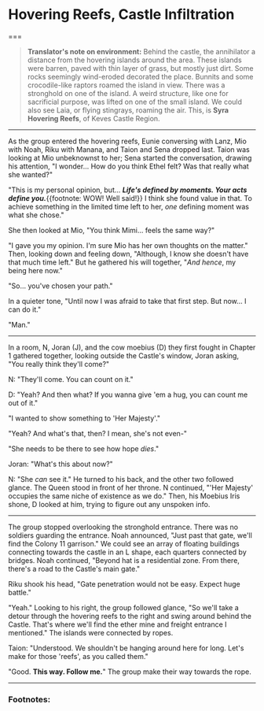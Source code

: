 # Hovering Reefs, Castle Infiltration

===

> **Translator's note on environment:** Behind the castle, the annihilator a distance from the hovering islands around the area. These islands were barren, paved with thin layer of grass, but mostly just dirt. Some rocks seemingly wind-eroded decorated the place. Bunnits and some crocodile-like raptors roamed the island in view. There was a stronghold on one of the island. A weird structure, like one for sacrificial purpose, was lifted on one of the small island. We could also see Laia, or flying stingrays, roaming the air. This, is **Syra Hovering Reefs**, of Keves Castle Region. 

---

As the group entered the hovering reefs, Eunie conversing with Lanz, Mio with Noah, Riku with Manana, and Taion and Sena dropped last. Taion was looking at Mio unbeknownst to her; Sena started the conversation, drawing his attention, "I wonder... How do you think Ethel felt? Was that really what she wanted?"

"This is my personal opinion, but... **_Life's defined by moments. Your acts define you._**{{footnote: WOW! Well said!}} I think she found value in that. To achieve something in the limited time left to her, _one_ defining moment was what she chose."

She then looked at Mio, "You think Mimi... feels the same way?"

"I gave you my opinion. I'm sure Mio has her own thoughts on the matter." Then, looking down and feeling down, "Although, I know she doesn't have that much time left." But he gathered his will together, "_And hence_, my being here now."

"So... you've chosen your path."

In a quieter tone, "Until now I was afraid to take that first step. But now... I can do it."

"Man."

---

In a room, N, Joran (J), and the cow moebius (D) they first fought in Chapter 1 gathered together, looking outside the Castle's window, Joran asking, "You really think they'll come?"

N: "They'll come. You can count on it."

D: "Yeah? And then what? If you wanna give 'em a hug, you can count me out of it."

"I wanted to show something to 'Her Majesty'."

"Yeah? And what's that, then? I mean, she's not even-"

"She needs to be there to see how hope *dies*."

Joran: "What's this about now?"

N: "She *can* see it." He turned to his back, and the other two followed glance. The Queen stood in front of her throne. N continued, "'Her Majesty' occupies the same niche of existence as we do." Then, his Moebius Iris shone, D looked at him, trying to figure out any unspoken info. 

---

The group stopped overlooking the stronghold entrance. There was no soldiers guarding the entrance. Noah announced, "Just past that gate, we'll find the Colony 11 garrison." We could see an array of floating buildings connecting towards the castle in an L shape, each quarters connected by bridges. Noah continued, "Beyond hat is a residential zone. From there, there's a road to the Castle's main gate."

Riku shook his head, "Gate penetration would not be easy. Expect huge battle."

"Yeah." Looking to his right, the group followed glance, "So we'll take a detour through the hovering reefs to the right and swing around behind the Castle. That's where we'll find the ether mine and freight entrance I mentioned." The islands were connected by ropes. 

Taion: "Understood. We shouldn't be hanging around here for long. Let's make for those 'reefs', as you called them."

"Good. **This way. Follow me.**" The group make their way towards the rope. 

---



### Footnotes: